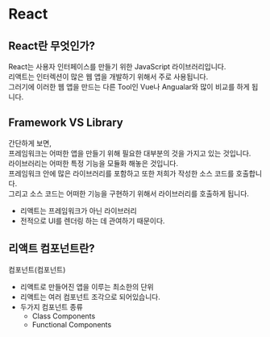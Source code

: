# React

## React란 무엇인가?

React는 사용자 인터페이스를 만들기 위한 JavaScript 라이브러리입니다.  
리액트는 인터렉션이 많은 웹 앱을 개발하기 위해서 주로 사용됩니다.  
그러기에 이러한 웹 앱을 만드는 다른 Tool인 Vue나 Angualar와 많이 비교를 하게 됩니다.  

## Framework VS Library

간단하게 보면,  
프레임워크는 어떠한 앱을 만들기 위해 필요한 대부분의 것을 가지고 있는 것입니다.  
라이브러리는 어떠한 특정 기능을 모듈화 해놓은 것입니다.  
프레임워크 안에 많은 라이브러리를 포함하고 또한 저희가 작성한 소스 코드를 호출합니다.  
그리고 소스 코드는 어떠한 기능을 구현하기 위해서 라이브러리를 호출하게 됩니다.    
- 리액트는 프레임워크가 아닌 라이브러리
- 전적으로 UI를 렌더링 하는 데 관여하기 때문이다.

## 리액트 컴포넌트란?

컴포넌트(컴포넌트)  
- 리액트로 만들어진 앱을 이루는 최소한의 단위
- 리액트는 여러 컴포넌트 조각으로 되어있습니다.
- 두가지 컴포넌트 종류
  - Class Components
  - Functional Components

